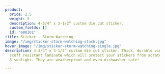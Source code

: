 ```yaml
---
product:
  price: 2.5
  weight: 5
  description: 4-3/4” x 3-1/2” custom die cut sticker.
  custom_fields: []
  id: "600101"
title: Sticker - Storm Watching
image: "/img/sticker-storm-watching-stack.jpg"
hover_image: "/img/sticker-storm-watching-single.jpg"
description: 4-3/4” x 3-1/2” custom die cut sticker. Thick, durable vinyl  with a
  scuff resistant laminate which will protect your stickers from scratches, water
  & sunlight. They are weatherproof and even dishwasher safe!

---
```

